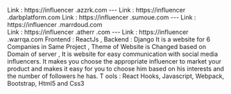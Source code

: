 Link : https://influencer .azzrk.com  ---  Link : https://influencer .darbplatform.com 
Link : https://influencer .sumoue.com   ---   Link : https://influencer .marrdoud.com  
Link : https://influencer .atherr .com   ---   Link : https://influencer .warrqa.com
Frontend : ReactJs , Backend : Django
It is a website for 6 Companies in Same Project , Theme of Website is Changed based on Domain of server , It is
website for easy communication with social media influencers. It makes you choose the appropriate influencer
to market your product and makes it easy for you to choose him based on his interests and the number of
followers he has.
T ools : React Hooks, Javascript, Webpack, Bootstrap, Html5 and Css3
